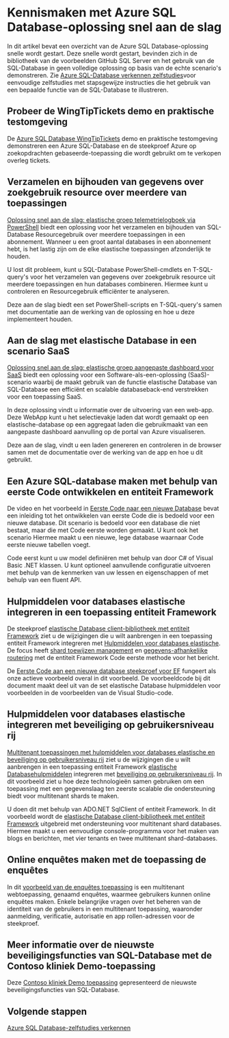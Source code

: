 <properties
   pageTitle="Azure SQL Database-oplossing snel aan de slag | Microsoft Azure"
   description="Meer informatie over Azure SQL Database-oplossingen"
   services="sql-database"
   documentationCenter=""
   authors="CarlRabeler"
   manager="jhubbard"
   editor=""/>

<tags
   ms.service="sql-database"
   ms.devlang="NA"
   ms.topic="article"
   ms.tgt_pltfrm="NA"
   ms.workload="sqldb-quickstart"
   ms.date="09/06/2016"
   ms.author="carlrab"/>

# <a name="explore-azure-sql-database-solution-quick-starts"></a>Kennismaken met Azure SQL Database-oplossing snel aan de slag

In dit artikel bevat een overzicht van de Azure SQL Database-oplossing snelle wordt gestart. Deze snelle wordt gestart, bevinden zich in de bibliotheek van de voorbeelden GitHub SQL Server en het gebruik van de SQL-Database in geen volledige oplossing op basis van de echte scenario's demonstreren. Zie [Azure SQL-Database verkennen zelfstudies](sql-database-explore-tutorials.md)voor eenvoudige zelfstudies met stapsgewijze instructies die het gebruik van een bepaalde functie van de SQL-Database te illustreren.

## <a name="try-the-wingtiptickets-demo-and-hands-on-lab"></a>Probeer de WingTipTickets demo en praktische testomgeving

De [Azure SQL Database WingTipTickets](https://github.com/microsoft/wingtiptickets) demo en praktische testomgeving demonstreren een Azure SQL-Database en de steekproef Azure op zoekopdrachten gebaseerde-toepassing die wordt gebruikt om te verkopen overleg tickets.


## <a name="collect-and-monitor-resource-usage-data-across-multiple-pools"></a>Verzamelen en bijhouden van gegevens over zoekgebruik resource over meerdere van toepassingen

[Oplossing snel aan de slag: elastische groep telemetrielogboek via PowerShell](https://github.com/Microsoft/sql-server-samples/tree/master/samples/manage/azure-sql-db-elastic-pools) biedt een oplossing voor het verzamelen en bijhouden van SQL-Database Resourcegebruik over meerdere toepassingen in een abonnement. Wanneer u een groot aantal databases in een abonnement hebt, is het lastig zijn om de elke elastische toepassingen afzonderlijk te houden.

U lost dit probleem, kunt u SQL-Database PowerShell-cmdlets en T-SQL-query's voor het verzamelen van gegevens over zoekgebruik resource uit meerdere toepassingen en hun databases combineren. Hiermee kunt u controleren en Resourcegebruik efficiënter te analyseren.

Deze aan de slag biedt een set PowerShell-scripts en T-SQL-query's samen met documentatie aan de werking van de oplossing en hoe u deze implementeert houden.

## <a name="get-started-with-elastic-database-in-an-saas-scenario"></a>Aan de slag met elastische Database in een scenario SaaS

 [Oplossing snel aan de slag: elastische groep aangepaste dashboard voor SaaS](https://github.com/Microsoft/sql-server-samples/tree/master/samples/manage/azure-sql-db-elastic-pools-custom-dashboard) biedt een oplossing voor een Software-als-een-oplossing (SaaS)-scenario waarbij de maakt gebruik van de functie elastische Database van SQL-Database een efficiënt en scalable databaseback-end verstrekken voor een toepassing SaaS.

In deze oplossing vindt u informatie over de uitvoering van een web-app. Deze WebApp kunt u het selectievakje laden dat wordt gemaakt op een elastische-database op een aggregaat laden die gebruikmaakt van een aangepaste dashboard aanvulling op de portal van Azure visualiseren.

Deze aan de slag, vindt u een laden genereren en controleren in de browser samen met de documentatie over de werking van de app en hoe u dit gebruikt.

## <a name="create-an-azure-sql-database-by-using-code-first-development-and-the-entity-framework"></a>Een Azure SQL-database maken met behulp van eerste Code ontwikkelen en entiteit Framework

De video en het voorbeeld in [Eerste Code naar een nieuwe Database](https://msdn.microsoft.com/data/jj193542.aspx) bevat een inleiding tot het ontwikkelen van eerste Code die is bedoeld voor een nieuwe database. Dit scenario is bedoeld voor een database die niet bestaat, maar die met Code eerste worden gemaakt. U kunt ook het scenario Hiermee maakt u een nieuwe, lege database waarnaar Code eerste nieuwe tabellen voegt.

Code eerst kunt u uw model definiëren met behulp van door C# of Visual Basic .NET klassen. U kunt optioneel aanvullende configuratie uitvoeren met behulp van de kenmerken van uw lessen en eigenschappen of met behulp van een fluent API.

## <a name="integrate-elastic-database-tools-into-an-entity-framework-application"></a>Hulpmiddelen voor databases elastische integreren in een toepassing entiteit Framework

De steekproef [elastische Database client-bibliotheek met entiteit Framework](sql-database-elastic-scale-use-entity-framework-applications-visual-studio.md) ziet u de wijzigingen die u wilt aanbrengen in een toepassing entiteit Framework integreren met [Hulpmiddelen voor databases elastische](sql-database-elastic-scale-get-started.md). De focus heeft [shard toewijzen management](sql-database-elastic-scale-shard-map-management.md) en [gegevens-afhankelijke routering](sql-database-elastic-scale-data-dependent-routing.md) met de entiteit Framework Code eerste methode voor het bericht.

De [Eerste Code aan een nieuwe database steekproef voor EF](http://msdn.microsoft.com/data/jj193542.aspx) fungeert als onze actieve voorbeeld overal in dit voorbeeld. De voorbeeldcode bij dit document maakt deel uit van de set elastische Database hulpmiddelen voor voorbeelden in de voorbeelden van de Visual Studio-code.

## <a name="integrate-elastic-database-tools-with-row-level-security"></a>Hulpmiddelen voor databases elastische integreren met beveiliging op gebruikersniveau rij

[Multitenant toepassingen met hulpmiddelen voor databases elastische en beveiliging op gebruikersniveau rij](sql-database-elastic-tools-multi-tenant-row-level-security.md) ziet u de wijzigingen die u wilt aanbrengen in een toepassing entiteit Framework [elastische Databasehulpmiddelen](sql-database-elastic-scale-get-started.md) integreren met [beveiliging op gebruikersniveau rij](https://msdn.microsoft.com/library/dn765131). In dit voorbeeld ziet u hoe deze technologieën samen gebruiken om een toepassing met een gegevenslaag ten zeerste scalable die ondersteuning biedt voor multitenant shards te maken.

U doen dit met behulp van ADO.NET SqlClient of entiteit Framework. In dit voorbeeld wordt de [elastische Database client-bibliotheek met entiteit Framework](sql-database-elastic-scale-use-entity-framework-applications-visual-studio.md) uitgebreid met ondersteuning voor multitenant shard databases.
Hiermee maakt u een eenvoudige console-programma voor het maken van blogs en berichten, met vier tenants en twee multitenant shard-databases.

## <a name="create-online-surveys-with-the-tailspin-surveys-application"></a>Online enquêtes maken met de toepassing de enquêtes

In dit [voorbeeld van de enquêtes toepassing](https://github.com/Azure-Samples/guidance-identity-management-for-multitenant-apps/blob/master/docs/running-the-app.md) is een multitenant webtoepassing, genaamd enquêtes, waarmee gebruikers kunnen online enquêtes maken. Enkele belangrijke vragen over het beheren van de identiteit van de gebruikers in een multitenant toepassing, waaronder aanmelding, verificatie, autorisatie en app rollen-adressen voor de steekproef.

## <a name="learn-about-the-latest-security-features-of-sql-database-with-the-contoso-clinic-demo-application"></a>Meer informatie over de nieuwste beveiligingsfuncties van SQL-Database met de Contoso kliniek Demo-toepassing

Deze [Contoso kliniek Demo toepassing](https://github.com/Microsoft/azure-sql-security-sample) gepresenteerd de nieuwste beveiligingsfuncties van SQL-Database.

## <a name="next-steps"></a>Volgende stappen

[Azure SQL Database-zelfstudies verkennen](sql-database-explore-tutorials.md)
